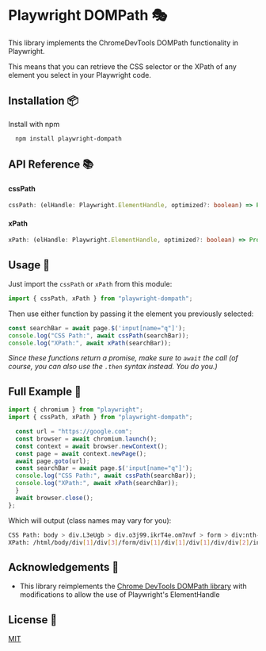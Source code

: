 ﻿# Playwright DOMPath 🎭

This library implements the ChromeDevTools DOMPath functionality in Playwright.

This means that you can retrieve the CSS selector or the XPath of any element you select in your Playwright code.

## Installation 📦

Install with npm

```bash
  npm install playwright-dompath
```

## API Reference 📚

#### cssPath

```typescript
cssPath: (elHandle: Playwright.ElementHandle, optimized?: boolean) => Promise<string>
```

#### xPath

```typescript
xPath: (elHandle: Playwright.ElementHandle, optimized?: boolean) => Promise<string>
```

## Usage 🔧

Just import the `cssPath` or `xPath` from this module:

```typescript
import { cssPath, xPath } from "playwright-dompath";
```

Then use either function by passing it the element you previously selected:

```typescript
const searchBar = await page.$('input[name="q"]');
console.log("CSS Path:", await cssPath(searchBar));
console.log("XPath:", await xPath(searchBar));
```

_Since these functions return a promise, make sure to `await` the call (of course, you can also use the `.then` syntax instead. You do you.)_

## Full Example 🎁

```typescript
import { chromium } from "playwright";
import { cssPath, xPath } from "playwright-dompath";

  const url = "https://google.com";
  const browser = await chromium.launch();
  const context = await browser.newContext();
  const page = await context.newPage();
  await page.goto(url);
  const searchBar = await page.$('input[name="q"]');
  console.log("CSS Path:", await cssPath(searchBar));
  console.log("XPath:", await xPath(searchBar));
  }
  await browser.close();
};
```

Which will output (class names may vary for you):

```bash
CSS Path: body > div.L3eUgb > div.o3j99.ikrT4e.om7nvf > form > div:nth-child(1) > div.A8SBwf > div.RNNXgb > div > div.a4bIc > input
XPath: /html/body/div[1]/div[3]/form/div[1]/div[1]/div[1]/div/div[2]/input
```

## Acknowledgements 🤗

- This library reimplements the [Chrome DevTools DOMPath library](https://github.com/ChromeDevTools/devtools-frontend/blob/b6a3b2ae8a4c1d5847c2bb1535377e13ee3045be/front_end/panels/elements/DOMPath.ts) with modifications to allow the use of Playwright's ElementHandle

## License 📝

[MIT](https://choosealicense.com/licenses/mit/)

